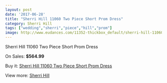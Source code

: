 ```yaml
---
layout: post
date: '2017-06-28'
title: "Sherri Hill 11060 Two Piece Short Prom Dress"
category: Sherri Hill
tags: ["wedding","sherri","piece","hill","prom"]
image: http://www.eudances.com/11352-thickbox_default/sherri-hill-11060-two-piece-short-prom-dress.jpg
---
```

Sherri Hill 11060 Two Piece Short Prom Dress

On Sales: **$564.99**
<a href="https://www.eudances.com/en/sherri-hill/3612-sherri-hill-11060-two-piece-short-prom-dress.html"><amp-img layout="responsive" width="600" height="600" src="//www.eudances.com/11352-thickbox_default/sherri-hill-11060-two-piece-short-prom-dress.jpg" alt="Sherri Hill 11060 Two Piece Short Prom Dress 0" /></a>
<a href="https://www.eudances.com/en/sherri-hill/3612-sherri-hill-11060-two-piece-short-prom-dress.html"><amp-img layout="responsive" width="600" height="600" src="//www.eudances.com/11354-thickbox_default/sherri-hill-11060-two-piece-short-prom-dress.jpg" alt="Sherri Hill 11060 Two Piece Short Prom Dress 1" /></a>
<a href="https://www.eudances.com/en/sherri-hill/3612-sherri-hill-11060-two-piece-short-prom-dress.html"><amp-img layout="responsive" width="600" height="600" src="//www.eudances.com/11353-thickbox_default/sherri-hill-11060-two-piece-short-prom-dress.jpg" alt="Sherri Hill 11060 Two Piece Short Prom Dress 2" /></a>

Buy it: [Sherri Hill 11060 Two Piece Short Prom Dress](https://www.eudances.com/en/sherri-hill/3612-sherri-hill-11060-two-piece-short-prom-dress.html "Sherri Hill 11060 Two Piece Short Prom Dress")

View more: [Sherri Hill](https://www.eudances.com/en/80-Sherri-Hill "Sherri Hill")